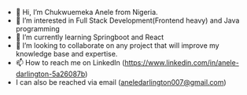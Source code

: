 - 👋 Hi, I’m Chukwuemeka Anele from Nigeria.
- 👀 I’m interested in Full Stack Development(Frontend heavy) and Java programming
- 🌱 I’m currently learning Springboot and React
- 💞️ I’m looking to collaborate on any project that will improve my knowledge base and expertise.
- 📫 How to reach me on LinkedIn (https://www.linkedin.com/in/anele-darlington-5a26087b)
- I can also be reached via email (aneledarlington007@gmail.com)

<!---
ahneyle007/ahneyle007 is a ✨ special ✨ repository because its `README.md` (this file) appears on your GitHub profile.
You can click the Preview link to take a look at your changes.
--->
